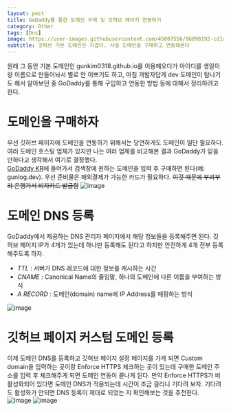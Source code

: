 ```yaml
---
layout: post
title: GoDaddy를 통한 도메인 구매 및 깃허브 페이지 연동하기
category: Other
tags: [Dns]
image: https://user-images.githubusercontent.com/45007556/96098192-cd1a2900-0f0c-11eb-943f-df3646c9a897.png
subtitle: 깃허브 기본 도메인은 지겹다. 사설 도메인을 구매하고 연동해본다
---
```


원래 그 동안 기본 도메인인 gunkim0318.github.io를 이용해오다가 아이디를 생일이랑 이름으로 만들어놔서 별로 안 이쁘기도 하고, 마침 개발자답게 dev 도메인이 탐나기도 해서 알아보던 중 GoDaddy를 통해 구입하고 연동한 방법 등에 대해서 정리하려고 한다.

# 도메인을 구매하자

우선 깃허브 페이지에 도메인을 연동하기 위해서는 당연하게도 도메인이 일단 필요하다. 여러 도메인 호스팅 업체가 있지만 나는 여러 업체를 비교해본 결과 GoDaddy가 믿을만하다고 생각해서 여기로 결정했다.  
[GoDaddy KR](https://kr.godaddy.com/offers/domains/godaddy-b)에 들어가서 검색창에 원하는 도메인을 입력 후 구매하면 된다(예: gunlog.dev). 우선 준비물은 해외결제가 가능한 카드가 필요하다. ~~이것 때문에 부랴부랴 은행가서 비자카드 발급함~~
![image](https://user-images.githubusercontent.com/45007556/96098192-cd1a2900-0f0c-11eb-943f-df3646c9a897.png)

# 도메인 DNS 등록

GoDaddy에서 제공하는 DNS 관리자 페이지에서 해당 정보들을 등록해주면 된다.
깃허브 페이지 IP가 4개가 있는데 하나만 등록해도 된다고 하지만 안전하게 4개 전부 등록해주도록 하자.

- _TTL_ : 서버가 DNS 레코드에 대한 정보를 캐시하는 시간
- _CNAME_ : Canonical Name의 줄임말, 하나의 도메인에 다른 이름을 부여하는 방식
- _A RECORD_ : 도메인(domain) name에 IP Address를 매핑하는 방식

![image](https://user-images.githubusercontent.com/45007556/96098157-c390c100-0f0c-11eb-8c57-41d98fb4cdbe.png)

# 깃허브 페이지 커스텀 도메인 등록

이제 도메인 DNS를 등록하고 깃허브 페이지 설정 페이지를 가게 되면 Custom domain을 입력하는 곳이랑 Enforce HTTPS 체크하는 곳이 있는데 구매한 도메인 주소를 입력 후 체크해주게 되면 도메인 연동이 끝나게 된다. 만약 Enforce HTTPS가 비활성화되어 있다면 도메인 DNS가 적용되는데 시간이 조금 걸리니 기다려 보자. 기다려도 활성화가 안되면 DNS 등록이 제대로 되었는 지 확인해보는 것을 추천한다.
![image](https://user-images.githubusercontent.com/45007556/96119248-ad442e80-0f27-11eb-90c7-ab586bf4535a.png)
![image](https://user-images.githubusercontent.com/45007556/96119375-d95faf80-0f27-11eb-982a-6eb803f353e7.png)
